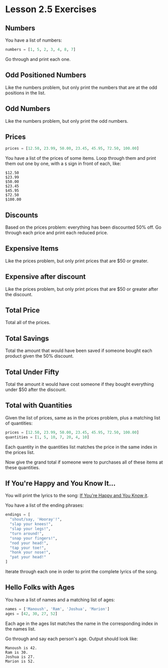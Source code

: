 # Lesson 2.5 Exercises

## Numbers
You have a list of numbers:

```python
numbers = [1, 5, 2, 3, 4, 8, 7]
```
Go through and print each one.

## Odd Positioned Numbers
Like the numbers problem, but only print the numbers that are at the odd
positions in the list.

## Odd Numbers
Like the numbers problem, but only print the odd numbers.


## Prices
```python
prices = [12.50, 23.99, 50.00, 23.45, 45.95, 72.50, 100.00]
```
You have a list of the prices of some items. Loop through them and print
them out one by one, with a `$` sign in front of each, like:

```
$12.50
$23.99
$50.00
$23.45
$45.95
$72.50
$100.00
```
## Discounts
Based on the prices problem: everything has been discounted 50% off.
Go through each price and print each reduced price.

## Expensive Items
Like the prices problem, but only print prices that are $50 or greater.

## Expensive after discount
Like the prices problem, but only print prices that are $50 or greater after the
discount.

## Total Price
Total all of the prices.

## Total Savings
Total the amount that would have been saved if someone bought each product
given the 50% discount.

## Total Under Fifty
Total the amount it would have cost someone if they bought everything under
$50 after the discount.


## Total with Quantities
Given the list of prices, same as in the prices problem, plus a matching
list of quantities:

```python
prices = [12.50, 23.99, 50.00, 23.45, 45.95, 72.50, 100.00]
quantities = [1, 5, 10, 7, 20, 4, 10]
```

Each quantity in the quantities list matches the price in the same index
in the prices list.

Now give the grand total if someone were to purchases all of these items at
these quantities.

## If You're Happy and You Know It...

You will print the lyrics to the song: [If You're Happy and You Know it](https://en.wikipedia.org/wiki/If_You%27re_Happy_and_You_Know_It).

You have a list of the ending phrases:

```python
endings = [
  "shout/say, 'Hooray'!",
  "slap your knees!",
  "slap your legs!",
  "turn around!",
  "snap your fingers!",
  "nod your head!",
  "tap your toe!",
  "honk your nose!",
  "pat your head!"
]
```
Iterate through each one in order to print the complete lyrics of the song.


## Hello Folks with Ages
You have a list of names and a matching list of ages:

```python
names = ['Manoush', 'Ram', 'Joshua', 'Marion']
ages = [42, 30, 27, 52]
```
Each age in the ages list matches the name in the corresponding index
in the names list.

Go through and say each person's age. Output should look like:

```
Manoush is 42.
Ram is 30.
Joshua is 27.
Marion is 52.
```

